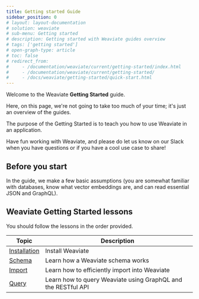```yaml
---
title: Getting started Guide
sidebar_position: 0
# layout: layout-documentation
# solution: weaviate
# sub-menu: Getting started
# description: Getting started with Weaviate guides overview
# tags: ['getting started']
# open-graph-type: article
# toc: false
# redirect_from:
#     - /documentation/weaviate/current/getting-started/index.html
#     - /documentation/weaviate/current/getting-started/
#     - /docs/weaviate/getting-started/quick-start.html
---
```


Welcome to the Weaviate **Getting Started** guide.

Here, on this page, we're not going to take too much of your time; it's just an overview of the guides.

The purpose of the Getting Started is to teach you how to use Weaviate in an application.

Have fun working with Weaviate, and please do let us know on our Slack when you have questions or if you have a cool use case to share!

## Before you start 

In the guide, we make a few basic assumptions (you are somewhat familiar with databases, know what vector embeddings are, and can read essential JSON and GraphQL).

## Weaviate Getting Started lessons

You should follow the lessons in the order provided.

| Topic | Description |
| --- | --- |
| [Installation](./installation.md) | Install Weaviate |
| [Schema](./schema.md) | Learn how a Weaviate schema works |
| [Import](./import.md) | Learn how to efficiently import into Weaviate |
| [Query](./query.md) | Learn how to query Weaviate using GraphQL and the RESTful API |
